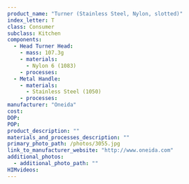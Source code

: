 ```yaml
---
product_name: "Turner (Stainless Steel, Nylon, slotted)"
index_letter: T
class: Consumer
subclass: Kitchen
components:
  - Head Turner Head:
    - mass: 107.3g
    - materials:
      - Nylon 6 (1083)
    - processes:
  - Metal Handle:
    - materials:
      - Stainless Steel (1050)
    - processes:
manufacturer: "Oneida"
cost: 
DOP: 
POP: 
product_description: ""
materials_and_processes_description: ""
primary_photo_path: /photos/3055.jpg
link_to_manufacturer_website: "http://www.oneida.com"
additional_photos:
  - additional_photo_path: ""
HIMvideos:
---
```

